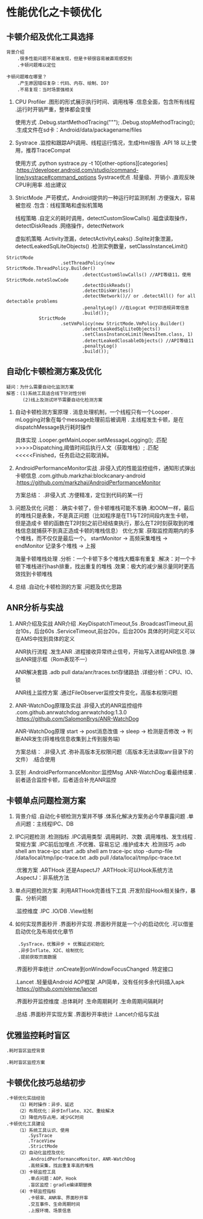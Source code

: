 # 性能优化之卡顿优化

##  卡顿介绍及优化工具选择
    背景介绍
        .很多性能问题不易被发现，但是卡顿很容易被直观感受到
        .卡顿问题难以定位
        
    卡顿问题难在哪里？
        .产生原因错综复杂：代码、内存、绘制、IO?
        .不易复现：当时场景强相关
1. CPU Profiler
    .图形的形式展示执行时间、调用栈等
    .信息全面，包含所有线程
    .运行时开销严重，整体都会变慢
    
    使用方式
        .Debug.startMethodTracing(""");
        .Debug.stopMethodTracing();
        .生成文件在sd卡：Android/data/packagename/files
2. Systrace
    .监控和跟踪API调用、线程运行情况，生成Html报告
    .API 18 以上使用，推荐TraceCompat 
    
    使用方式
        .python systrace.py -t 10[other-options][categories]
        .https://developer.android.com/studio/command-line/systrace#command_options
    Systrace优点
        .轻量级、开销小
        .直观反映CPU利用率
        .给出建议
3. StrictMode
    .严苛模式，Android提供的一种运行时监测机制
    .方便强大，容易被忽视
    .包含：线程策略和虚拟机策略
    
    线程策略
        .自定义的耗时调用，detectCustomSlowCalls()
        .磁盘读取操作，detectDiskReads
        .网络操作，detectNetwork
        
    虚拟机策略
        .Activity泄漏，detectActivityLeaks()
        .Sqlite对象泄漏，detectLeakedSqlLiteObjects()
        .检测实例数量，setClassInstanceLimit()
```
StrictMode
                    .setThreadPolicy(new StrictMode.ThreadPolicy.Builder()
                            .detectCustomSlowCalls() //API等级11，使用StrictMode.noteSlowCode
                            .detectDiskReads()
                            .detectDiskWrites()
                            .detectNetwork()// or .detectAll() for all detectable problems
                            .penaltyLog() //在Logcat 中打印违规异常信息
                            .build());
            StrictMode
                    .setVmPolicy(new StrictMode.VmPolicy.Builder()
                            .detectLeakedSqlLiteObjects()
                            .setClassInstanceLimit(NewsItem.class, 1)
                            .detectLeakedClosableObjects() //API等级11
                            .penaltyLog()
                            .build());
```

## 自动化卡顿检测方案及优化
    疑问：为什么需要自动化监测方案
    解答：(1)系统工具适合线下针对性分析
          (2)线上及测试环节需要自动化检测方案
1. 自动卡顿检测方案原理
    . 消息处理机制，一个线程只有一个Looper
    . mLogging对象在每个message处理前后被调用
    . 主线程发生卡顿，是在dispatchMessage执行耗时操作
    
    具体实现
        .Looper.getMainLooper.setMessageLogging();
        .匹配 >>>>>Dispatching,阈值时间后执行人文（获取堆栈）;
        .匹配 <<<<<Finished，任务启动之前取消掉。
        
2. AndroidPerformanceMonitor实战
    .非侵入式的性能监控组件，通知形式弹出卡顿信息
    .com.github.markzhai:blockcanary-android
    .https://github.com/markzhai/AndroidPerformanceMonitor
    
    方案总结：
        .非侵入式
        .方便精准，定位到代码的某一行
3. 问题及优化
    问题：
        .确实卡顿了，但卡顿堆栈可能不准确
        .和OOM一样，最后的堆栈只是表象，不是真正问题（比如程序是在T1与T2时间段内发生卡顿，但是造成卡
        顿的函数在T2时刻之前已经结束执行，那么在T2时刻获取到的堆栈信息就捕获不到真正造成卡顿的堆栈信息）
    优化方案
        .获取监控周期内的多个堆栈，而不仅仅是最后一个。
        startMonitor -> 高频采集堆栈 -> endMonitor
        记录多个堆栈 -> 上报
        
    海量卡顿堆栈处理
        .分析：一个卡顿下多个堆栈大概率有重复
        .解决：对一个卡顿下堆栈进行hash排重，找出重复的堆栈
        .效果：极大的减少展示量同时更高效找到卡顿堆栈
4. 总结
    .自动化卡顿检测的方案
    .问题及优化思路

## ANR分析与实战
1. ANR介绍及实战
    ANR介绍
        .KeyDispatchTimeout,5s
        .BroadcastTimeout,前台10s，后台60s
        .ServiceTimeout,前台20s，后台200s
        具体的时间定义可以在AMS中找到具体的定义
        
    ANR执行流程
        .发生ANR
        .进程接收异常终止信号，开始写入进程ANR信息
        .弹出ANR提示框（Rom表现不一）
        
    ANR解决套路
        .adb pull data/anr/traces.txt存储路劲
        .详细分析：CPU、IO、锁
        
    ANR线上监控方案
        .通过FileObserver监控文件变化，高版本权限问题
        
2. ANR-WatchDog原理及实战
    .非侵入式的ANR监控组件
    .com.github.anrwatchdog:anrwatchdog:1.3.0
    .https://github.com/SalomonBrys/ANR-WatchDog
    
    ANR-WatchDog原理
        start -> post消息改值 -> sleep -> 检测是否修改 -> 判断ANR发生(将堆栈信息收集到上传到服务端)
        
    方案总结：
        .非侵入式
        .弥补高版本无权限问题（高版本无法读取anr目录下的文件）
        .结合使用
        
3. 区别
    .AndroidPerformanceMonitor:监控Msg
    .ANR-WatchDog:看最终结果
    .前者适合监控卡顿，后者适合补充ANR监控
    
## 卡顿单点问题检测方案
1. 背景介绍
    .自动化卡顿检测方案并不够
    .体系化解决方案务必今早暴露问题
    .单点问题：主线程IPC、DB
    
2. IPC问题检测
    .检测指标
        .IPC调用类型
        .调用耗时、次数
        .调用堆栈、发生线程
    .常规方案
        .IPC前后加埋点
        .不优雅、容易忘记
        .维护成本大
    .检测技巧
        .adb shell am trace-ipc start
        .adb shell am trace-ipc stop -dump-file /data/local/tmp/ipc-trace.txt
        .adb pull /data/local/tmp/ipc-trace.txt
        
    .优雅方案
        .ARTHook 还是AspectJ?
        .ARTHook:可以Hook系统方法
        .AspectJ：非系统方法
        
    
3. 单点问题检测方案
    .利用ARTHook完善线下工具
    .开发阶段Hook相关操作，暴露、分析问题
    
    .监控维度
        .IPC
        .IO/DB
        .View绘制
        
4. 如何实现界面秒开
    .界面秒开实现
        .界面秒开就是一个小的启动优化
        .可以借鉴启动优化及布局优化章节
        
        .SysTrace，优雅异步 + 优雅延迟初始化
        .异步Inflate、X2C、绘制优化
        .提前获取页面数据
        
    .界面秒开率统计
        .onCreate到onWindowFocusChanged
        .特定接口
    
    .Lancet
        .轻量级Android AOP框架
        .API简单，没有任何多余代码插入apk
        .https://github.com/eleme/lancet
        
    .界面秒开监控维度
        .总体耗时
        .生命周期耗时
        .生命周期间隔耗时
        
    .总结
        .界面秒开实现方案
        .界面秒开率统计
        .Lancet介绍与实战
        
## 优雅监控耗时盲区
    .耗时盲区监控背景
        
    .耗时盲区监控方案
    
## 卡顿优化技巧总结初步
    .卡顿优化实战经验
        （1）耗时操作：异步、延迟
        （2）布局优化：异步Inflate、X2C、重绘解决
        （3）降低内存占用，减少GC时间
    .卡顿优化工具建设
        （1）系统工具认识、使用
            .SysTrace
            .TraceView
            .StrictMode
        （2）自动化监控及优化
            .AndroidPerformanceMonitor、ANR-WatchDog
            .高频采集，找出重复率高的堆栈
        （3）卡顿监控工具
            .单点问题：AOP、Hook
            .盲区监控：gradle编译期替换
        （4）卡顿监控指标
            .卡顿率、ANR率、界面秒开率
            .交互事件、生命周期时间
            .上报环境、场景信息
            
            